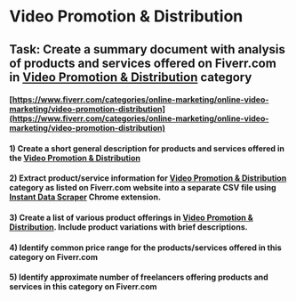 # Video Promotion & Distribution
## Task: Create a summary document with analysis of products and services offered on Fiverr.com in [Video Promotion & Distribution](https://www.fiverr.com/categories/online-marketing/online-video-marketing/video-promotion-distribution) category
#### [https://www.fiverr.com/categories/online-marketing/online-video-marketing/video-promotion-distribution](https://www.fiverr.com/categories/online-marketing/online-video-marketing/video-promotion-distribution)
#### 1) Create a short general description for products and services offered in the [Video Promotion & Distribution](https://www.fiverr.com/categories/online-marketing/online-video-marketing/video-promotion-distribution)
#### 2) Extract product/service information for [Video Promotion & Distribution](https://www.fiverr.com/categories/online-marketing/online-video-marketing/video-promotion-distribution) category as listed on Fiverr.com website into a separate CSV file using [Instant Data Scraper](https://chrome.google.com/webstore/detail/instant-data-scraper/ofaokhiedipichpaobibbnahnkdoiiah) Chrome extension.
#### 3) Create a list of various product offerings in [Video Promotion & Distribution](https://www.fiverr.com/categories/online-marketing/online-video-marketing/video-promotion-distribution). Include product variations with brief descriptions.
#### 4) Identify common price range for the products/services offered in this category on Fiverr.com
#### 5) Identify approximate number of freelancers offering products and services in this category on Fiverr.com
